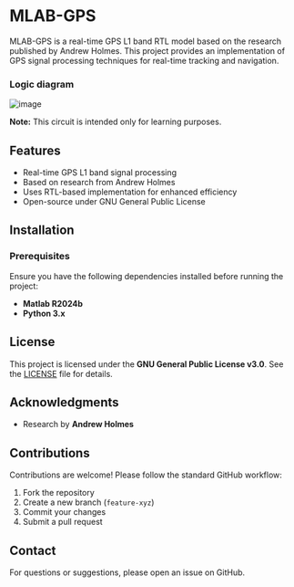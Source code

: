 # MLAB-GPS

MLAB-GPS is a real-time GPS L1 band RTL model based on the research published by Andrew Holmes. This project provides an implementation of GPS signal processing techniques for real-time tracking and navigation.

### Logic diagram
![image](https://github.com/user-attachments/assets/bc541fcf-d2a8-4e02-89ea-63d1a9f47da1)

**Note:** This circuit is intended only for learning purposes.

## Features

- Real-time GPS L1 band signal processing
- Based on research from Andrew Holmes
- Uses RTL-based implementation for enhanced efficiency
- Open-source under GNU General Public License

## Installation

### Prerequisites

Ensure you have the following dependencies installed before running the project:

- **Matlab R2024b**
- **Python 3.x**

## License

This project is licensed under the **GNU General Public License v3.0**. See the [LICENSE](LICENSE) file for details.

## Acknowledgments

- Research by **Andrew Holmes**

## Contributions

Contributions are welcome! Please follow the standard GitHub workflow:

1. Fork the repository
2. Create a new branch (`feature-xyz`)
3. Commit your changes
4. Submit a pull request

## Contact

For questions or suggestions, please open an issue on GitHub.
